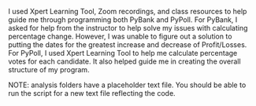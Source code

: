 I used Xpert Learning Tool, Zoom recordings, and class resources to help guide me through programming both PyBank and PyPoll. 
For PyBank, I asked for help from the instructor to help solve my issues with calculating percentage change. 
  However, I was unable to figure out a solution to putting the dates for the greatest increase and decrease of Profit/Losses.
For PyPoll, I used Xpert Learning Tool to help me calculate percentage votes for each candidate. It also helped guide me in creating the overall structure of my program.

NOTE: analysis folders have a placeholder text file. You should be able to run the script for a new text file reflecting the code.
